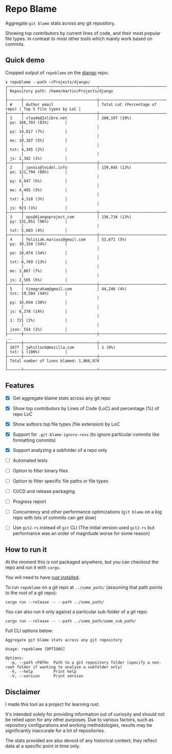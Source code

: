 # Repo Blame

Aggregate `git blame` stats across any git repository.

Showing top contributors by current lines of code, and their most popular file types. In contrast to most other tools which mainly work based on commits.

## Quick demo

Cropped output of `repoblame` on the [django](https://github.com/django/django) repo:

```console
❯ repoblame --path ~/Projects/django/
┌──────┬────────────────────────────────┬────────────────────────────────┬─────────────────────────┐
│ Repository path: /home/martin/Projects/django                                                    │
├──────┼────────────────────────────────┼────────────────────────────────┼─────────────────────────┤
│ #    │ Author email                   │ Total LoC (Percentage of repo) │ Top 5 file types by LoC │
├──────┼────────────────────────────────┼────────────────────────────────┼─────────────────────────┤
│ 1    │ claude@2xlibre.net             │ 200,197 (19%)                  │ po: 166,703 (83%)       │
│      │                                │                                │ py: 14,817 (7%)         │
│      │                                │                                │ mo: 10,107 (5%)         │
│      │                                │                                │ txt: 4,345 (2%)         │
│      │                                │                                │ js: 2,382 (1%)          │
├──────┼────────────────────────────────┼────────────────────────────────┼─────────────────────────┤
│ 2    │ jannis@leidel.info             │ 139,045 (13%)                  │ po: 121,794 (88%)       │
│      │                                │                                │ py: 6,947 (5%)          │
│      │                                │                                │ mo: 4,485 (3%)          │
│      │                                │                                │ txt: 4,310 (3%)         │
│      │                                │                                │ js: 923 (1%)            │
├──────┼────────────────────────────────┼────────────────────────────────┼─────────────────────────┤
│ 3    │ ops@djangoproject.com          │ 136,734 (13%)                  │ py: 131,051 (96%)       │
│      │                                │                                │ txt: 5,683 (4%)         │
├──────┼────────────────────────────────┼────────────────────────────────┼─────────────────────────┤
│ 4    │ felisiak.mariusz@gmail.com     │ 53,671 (5%)                    │ py: 18,154 (34%)        │
│      │                                │                                │ po: 18,074 (34%)        │
│      │                                │                                │ txt: 6,769 (13%)        │
│      │                                │                                │ mo: 3,867 (7%)          │
│      │                                │                                │ js: 2,505 (5%)          │
├──────┼────────────────────────────────┼────────────────────────────────┼─────────────────────────┤
│ 5    │ timograham@gmail.com           │ 44,246 (4%)                    │ txt: 19,584 (44%)       │
│      │                                │                                │ py: 16,694 (38%)        │
│      │                                │                                │ js: 6,378 (14%)         │
│      │                                │                                │ 1: 721 (2%)             │
│      │                                │                                │ json: 554 (1%)          │
├──────┼────────────────────────────────┼────────────────────────────────┼─────────────────────────┤
...
├──────┼────────────────────────────────┼────────────────────────────────┼─────────────────────────┤
│ 2677 │ jwhitlock@mozilla.com          │ 1 (0%)                         │ txt: 1 (100%)           │
├──────┼────────────────────────────────┼────────────────────────────────┼─────────────────────────┤
│ Total number of lines blamed: 1,066,074                                                          │
└──────┴────────────────────────────────┴────────────────────────────────┴─────────────────────────┘
```

## Features

- [x] Get aggregate blame stats across any git repo
- [x] Show top contributors by Lines of Code (LoC) and percentage (%) of repo LoC
- [x] Show authors top file types (file extension) by LoC
- [x] Support for `.git-blame-ignore-revs` (to ignore particular commits like formatting commits)
- [x] Support analyzing a subfolder of a repo only
- [ ] Automated tests
- [ ] Option to filter binary files 
- [ ] Option to filter specific file paths or file types 
- [ ] CI/CD and release packaging
- [ ] Progress report 
- [ ] Concurrency and other performance optimizations (`git blame` on a big repo with lots of commits can get slow)
- [ ] Use `git2-rs` instead of `git` CLI (The initial version used `git2-rs` but performance was an order of magnitude worse for some reason)


## How to run it

At the moment this is not packaged anywhere, but you can checkout the repo and run it with `cargo`.

You will need to have [rust installed](https://www.rust-lang.org/tools/install).

To run `repoblame` on a git repo at `../some_path/` (assuming that path points to the root of a git repo):

```console
cargo run --release -- --path ../some_path/
```

You can also run it only against a particular sub-folder of a git repo:

```console
cargo run --release -- --path ../some_path/some_sub_path/
```

Full CLI options below:

```console
Aggregate git blame stats across any git repository

Usage: repoblame [OPTIONS]

Options:
  -p, --path <PATH>  Path to a git repository folder (specify a non-root folder if wanting to analyze a subfolder only)
  -h, --help         Print help
  -V, --version      Print version
```


## Disclaimer

I made this tool as a project for learning rust.

It's intended solely for providing information out of curiosity and should not be relied upon for any other purposes. Due to various factors, such as repository configurations and working methodologies, results may be significantly inaccurate for a lot of repositories.

The stats provided are also devoid of any historical context; they reflect data at a specific point in time only.
